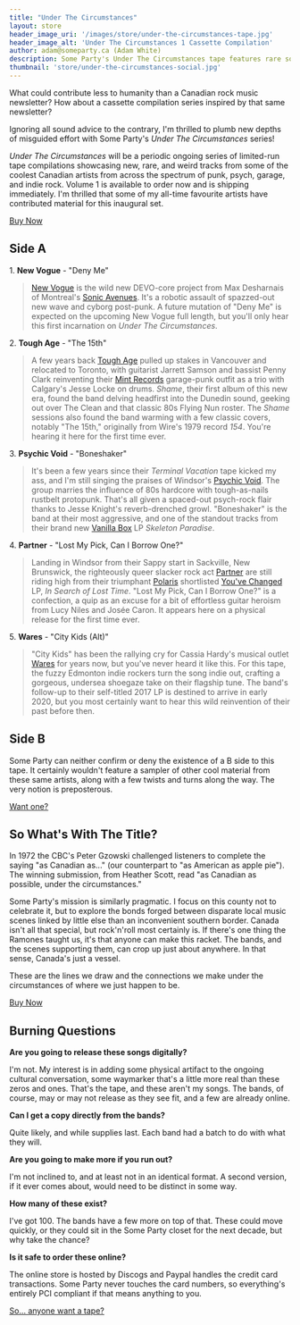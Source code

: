 ```yaml
---
title: "Under The Circumstances"
layout: store
header_image_uri: '/images/store/under-the-circumstances-tape.jpg'
header_image_alt: 'Under The Circumstances 1 Cassette Compilation'
author: adam@someparty.ca (Adam White)
description: Some Party's Under The Circumstances tape features rare songs from Tough Age, Partner, Wares, Psychic Void, and New Vogue
thumbnail: 'store/under-the-circumstances-social.jpg'
---
```


What could contribute less to humanity than a Canadian rock music newsletter? How about a cassette compilation series inspired by that same newsletter?

Ignoring all sound advice to the contrary, I'm thrilled to plumb new depths of misguided effort with Some Party's *Under The Circumstances* series!

*Under The Circumstances* will be a periodic ongoing series of limited-run tape compilations showcasing new, rare, and weird tracks from some of the coolest Canadian artists from across the spectrum of punk, psych, garage, and indie rock. Volume 1 is available to order now and is shipping immediately. I'm thrilled that some of my all-time favourite artists have contributed material for this inaugural set.

<div class="tc dib mv3">
 <a href="https://someparty.bandcamp.com/" target="_blank" class="bn ttu link white bg-purple dim f4 ph4 pv3 lh-copy h2">Buy Now</a>
</div>

## Side A

<span>1.</span> **New Vogue** - "Deny Me"

>[New Vogue](https://newvogue.bandcamp.com) is the wild new DEVO-core project from Max Desharnais of Montreal's [Sonic Avenues](https://sonicavenues.bandcamp.com/). It's a robotic assault of spazzed-out new wave and cyborg post-punk. A future mutation of "Deny Me" is expected on the upcoming New Vogue full length, but you'll only hear this first incarnation on *Under The Circumstances*.

<span>2.</span> **Tough Age** - "The 15th"

>A few years back [Tough Age](https://tough-age.bandcamp.com/) pulled up stakes in Vancouver and relocated to Toronto, with guitarist Jarrett Samson and bassist Penny Clark reinventing their [Mint Records](http://www.mintrecs.com/) garage-punk outfit as a trio with Calgary's Jesse Locke on drums. *Shame*, their first album of this new era, found the band delving headfirst into the Dunedin sound, geeking out over The Clean and that classic 80s Flying Nun roster. The *Shame* sessions also found the band warming with a few classic covers, notably "The 15th," originally from Wire's 1979 record *154*. You're hearing it here for the first time ever.

<span>3.</span> **Psychic Void** - "Boneshaker"

>It's been a few years since their *Terminal Vacation* tape kicked my ass, and I'm still singing the praises of Windsor's [Psychic Void](https://psychicvoid.bandcamp.com). The group marries the influence of 80s hardcore with tough-as-nails rustbelt protopunk. That's all given a spaced-out psych-rock flair thanks to Jesse Knight's reverb-drenched growl. "Boneshaker" is the band at their most aggressive, and one of the standout tracks from their brand new [Vanilla Box](https://vanillabox.bandcamp.com/) LP *Skeleton Paradise*.

<span>4.</span> **Partner** - "Lost My Pick, Can I Borrow One?"

>Landing in Windsor from their Sappy start in Sackville, New Brunswick, the righteously queer slacker rock act [Partner](https://www.partnerband.com) are still riding high from their triumphant [Polaris](https://polarismusicprize.ca/) shortlisted [You've Changed](https://youvechangedrecords.com/) LP, *In Search of Lost Time*. "Lost My Pick, Can I Borrow One?" is a confection, a quip as an excuse for a bit of effortless guitar heroism from Lucy Niles and Josée Caron. It appears here on a physical release for the first time ever.

<span>5.</span> **Wares** - "City Kids (Alt)"

>"City Kids" has been the rallying cry for Cassia Hardy's musical outlet [Wares](https://wares.bandcamp.com) for years now, but you've never heard it like this. For this tape, the fuzzy Edmonton indie rockers turn the song indie out, crafting a gorgeous, undersea shoegaze take on their flagship tune. The band's follow-up to their self-titled 2017 LP is destined to arrive in early 2020, but you most certainly want to hear this wild reinvention of their past before then.

## Side B

Some Party can neither confirm or deny the existence of a B side to this tape. It certainly wouldn't feature a sampler of other cool material from these same artists, along with a few twists and turns along the way. The very notion is preposterous.

<div class="tc dib mv3">
 <a href="https://someparty.bandcamp.com/" target="_blank" class="bn ttu link white bg-purple dim f4 ph4 pv3 lh-copy h2">Want one?</a>
</div>

## So What's With The Title?

In 1972 the CBC's Peter Gzowski challenged listeners to complete the saying "as Canadian as..." (our counterpart to "as American as apple pie"). The winning submission, from Heather Scott, read "as Canadian as possible, under the circumstances."

Some Party's mission is similarly pragmatic. I focus on this county not to celebrate it, but to explore the bonds forged between disparate local music scenes linked by little else than an inconvenient southern border. Canada isn't all that special, but rock'n'roll most certainly is. If there's one thing the Ramones taught us, it's that anyone can make this racket. The bands, and the scenes supporting them, can crop up just about anywhere. In that sense, Canada's just a vessel.

These are the lines we draw and the connections we make under the circumstances of where we just happen to be.

<div class="tc dib mv3">
 <a href="https://someparty.bandcamp.com/" target="_blank" class="bn ttu link white bg-purple dim f4 ph4 pv3 lh-copy h2">Buy Now</a>
</div>

## Burning Questions

**Are you going to release these songs digitally?**

I'm not. My interest is in adding some physical artifact to the ongoing cultural conversation, some waymarker that's a little more real than these zeros and ones. That's the tape, and these aren't my songs. The bands, of course, may or may not release as they see fit, and a few are already online.

**Can I get a copy directly from the bands?**

Quite likely, and while supplies last. Each band had a batch to do with what they will.

**Are you going to make more if you run out?**

I'm not inclined to, and at least not in an identical format. A second version, if it ever comes about, would need to be distinct in some way.

**How many of these exist?**

I've got 100. The bands have a few more on top of that. These could move quickly, or they could sit in the Some Party closet for the next decade, but why take the chance?

**Is it safe to order these online?**

The online store is hosted by Discogs and Paypal handles the credit card transactions. Some Party never touches the card numbers, so everything's entirely PCI compliant if that means anything to you.

<div class="tc dib mv3">
 <a href="https://someparty.bandcamp.com/" target="_blank" class="bn ttu link white bg-purple dim f4 ph4 pv3 lh-copy h2">So... anyone want a tape?</a>
</div>
